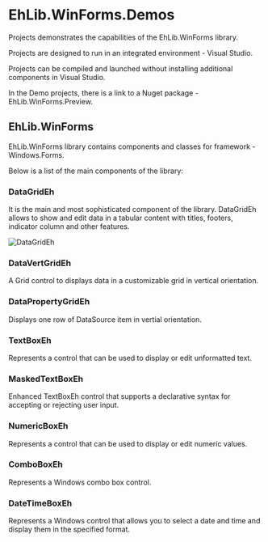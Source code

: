 # EhLib.WinForms.Demos
Projects demonstrates the capabilities of the EhLib.WinForms library.

Projects are designed to run in an integrated environment - Visual Studio.

Projects can be compiled and launched without installing additional components in Visual Studio.

In the Demo projects, there is a link to a Nuget package - EhLib.WinForms.Preview.

## EhLib.WinForms

EhLib.WinForms library contains components and classes for framework - Windows.Forms.

Below is a list of the main components of the library:

### DataGridEh
It is the main and most sophisticated component of the library.
DataGridEh allows to show and edit data in a tabular content with titles, footers, indicator column and other features.

![DataGridEh](http://www.ehlib.com/IMAGES/EhLib.WinForms.DataGridEh.png)


### DataVertGridEh
A Grid control to displays data in a customizable grid in vertical orientation.


### DataPropertyGridEh
Displays one row of DataSource item in vertial orientation. 


### TextBoxEh
Represents a control that can be used to display or edit unformatted text. 


### MaskedTextBoxEh
Enhanced TextBoxEh control that supports a declarative syntax for accepting or rejecting user input. 


### NumericBoxEh
Represents a control that can be used to display or edit numeric values. 


### ComboBoxEh
Represents a Windows combo box control. 


### DateTimeBoxEh
Represents a Windows control that allows you to select a date and time and display them in the specified format. 





